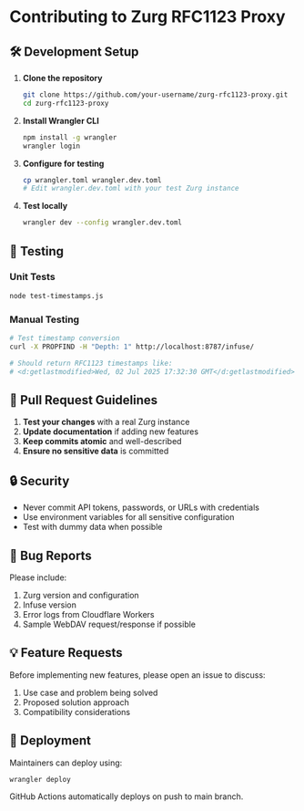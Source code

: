 # Contributing to Zurg RFC1123 Proxy

## 🛠️ Development Setup

1. **Clone the repository**
   ```bash
   git clone https://github.com/your-username/zurg-rfc1123-proxy.git
   cd zurg-rfc1123-proxy
   ```

2. **Install Wrangler CLI**
   ```bash
   npm install -g wrangler
   wrangler login
   ```

3. **Configure for testing**
   ```bash
   cp wrangler.toml wrangler.dev.toml
   # Edit wrangler.dev.toml with your test Zurg instance
   ```

4. **Test locally**
   ```bash
   wrangler dev --config wrangler.dev.toml
   ```

## 🧪 Testing

### Unit Tests
```bash
node test-timestamps.js
```

### Manual Testing
```bash
# Test timestamp conversion
curl -X PROPFIND -H "Depth: 1" http://localhost:8787/infuse/

# Should return RFC1123 timestamps like:
# <d:getlastmodified>Wed, 02 Jul 2025 17:32:30 GMT</d:getlastmodified>
```

## 📝 Pull Request Guidelines

1. **Test your changes** with a real Zurg instance
2. **Update documentation** if adding new features
3. **Keep commits atomic** and well-described
4. **Ensure no sensitive data** is committed

## 🔒 Security

- Never commit API tokens, passwords, or URLs with credentials
- Use environment variables for all sensitive configuration
- Test with dummy data when possible

## 🐛 Bug Reports

Please include:
1. Zurg version and configuration
2. Infuse version
3. Error logs from Cloudflare Workers
4. Sample WebDAV request/response if possible

## 💡 Feature Requests

Before implementing new features, please open an issue to discuss:
1. Use case and problem being solved
2. Proposed solution approach
3. Compatibility considerations

## 🚀 Deployment

Maintainers can deploy using:
```bash
wrangler deploy
```

GitHub Actions automatically deploys on push to main branch.